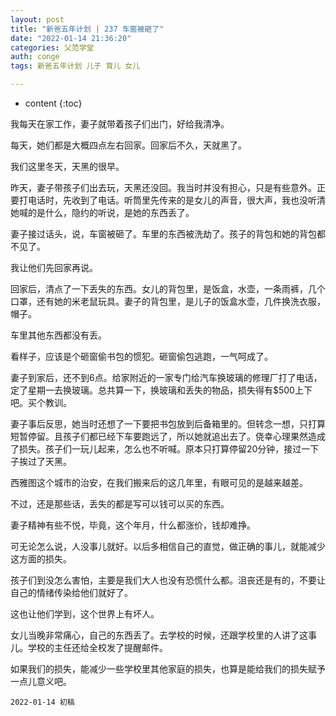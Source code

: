 ```yaml
---
layout: post
title: "新爸五年计划 | 237 车窗被砸了"
date: "2022-01-14 21:36:20"
categories: 父范学堂
auth: conge
tags: 新爸五年计划 儿子 育儿 女儿

---
```

* content
{:toc}

我每天在家工作，妻子就带着孩子们出门，好给我清净。

每天，她们都是大概四点左右回家。回家后不久，天就黑了。

我们这里冬天，天黑的很早。

昨天，妻子带孩子们出去玩，天黑还没回。我当时并没有担心，只是有些意外。正要打电话时，先收到了电话。听筒里先传来的是女儿的声音，很大声，我也没听清她喊的是什么，隐约的听说，是她的东西丢了。




妻子接过话头，说，车窗被砸了。车里的东西被洗劫了。孩子的背包和她的背包都不见了。

我让他们先回家再说。

回家后，清点了一下丢失的东西。女儿的背包里，是饭盒，水壶，一条雨裤，几个口罩，还有她的米老鼠玩具。妻子的背包里，是儿子的饭盒水壶，几件换洗衣服，帽子。

车里其他东西都没有丢。

看样子，应该是个砸窗偷书包的惯犯。砸窗偷包逃跑，一气呵成了。

妻子到家后，还不到6点。给家附近的一家专门给汽车换玻璃的修理厂打了电话，定了星期一去换玻璃。总共算一下，换玻璃和丢失的物品，损失得有$500上下吧。买个教训。

妻子事后反思，她当时还想了一下要把书包放到后备箱里的。但转念一想，只打算短暂停留。且孩子们都已经下车要跑远了，所以她就追出去了。侥幸心理果然造成了损失。孩子们一玩儿起来，怎么也不听喊。原本只打算停留20分钟，接过一下子挨过了天黑。

西雅图这个城市的治安，在我们搬来后的这几年里，有眼可见的是越来越差。

不过，还是那些话，丢失的都是写可以钱可以买的东西。

妻子精神有些不悦，毕竟，这个年月，什么都涨价，钱却难挣。

可无论怎么说，人没事儿就好。以后多相信自己的直觉，做正确的事儿，就能减少这方面的损失。

孩子们到没怎么害怕，主要是我们大人也没有恐慌什么都。沮丧还是有的，不要让自己的情绪传染给他们就好了。

这也让他们学到，这个世界上有坏人。

女儿当晚非常痛心，自己的东西丢了。去学校的时候，还跟学校里的人讲了这事儿。学校的主任还给全校发了提醒邮件。

如果我们的损失，能减少一些学校里其他家庭的损失，也算是能给我们的损失赋予一点儿意义吧。


```
2022-01-14 初稿
```
